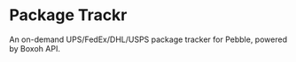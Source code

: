 # Package Trackr

An on-demand UPS/FedEx/DHL/USPS package tracker for Pebble, powered by Boxoh API.
